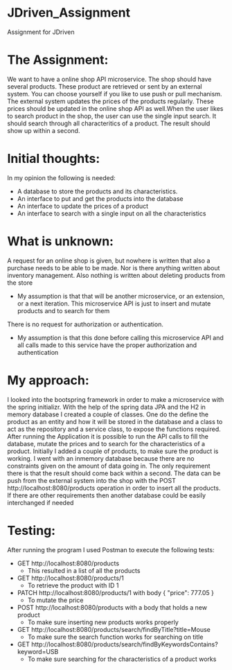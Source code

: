 # JDriven_Assignment
Assignment for JDriven

# The Assignment:
We want to have a online shop API microservice.
The shop should have several products. These product are retrieved or sent by
an external system. You can choose yourself if you like to use push or pull
mechanism.
The external system updates the prices of the products regularly. These prices
should be updated in the online shop API as well.When the user likes to search
product in the shop, the user can use the single input search. It should search
through all characteritics of a product. The result should show up within a
second.

# Initial thoughts:
In my opinion the following is needed:
- A database to store the products and its characteristics.
- An interface to put and get the products into the database
- An interface to update the prices of a product
- An interface to search with a single input on all the characteristics
  
# What is unknown:
A request for an online shop is given, but nowhere is written that also a purchase needs to be able to be made. Nor is there anything written about inventory management. Also nothing is written about deleting products from the store
- My assumption is that that will be another microservice, or an extension, or a next iteration. This microservice API is just to insert and mutate products and to search for them
  
There is no request for authorization or authentication.
- My assumption is that this done before calling this microservice API and all calls made to this service have the proper authorization and authentication

# My approach:
I looked into the bootspring framework in order to make a microservice with the spring initializr. With the help of the spring data JPA and the H2 in memory database I created a couple of classes. One do the define the product as an entity and how it will be stored in the database and a class to act as the repository and a service class, to expose the functions required.
After running the Application it is possible to run the API calls to fill the database, mutate the prices and to search for the characteristics of a product. Initially I added a couple of products, to make sure the product is working.
I went with an inmemory database because there are no constraints given on the amount of data going in. The only requirement there is that the result should come back within a second. The data can be push from the external system into the shop with the POST http://localhost:8080/products operation in order to insert all the products. If there are other requirements then another database could be easily interchanged if needed

# Testing:
After running the program I used Postman to execute the following tests:
- GET http://localhost:8080/products
  - This resulted in a list of all the products
- GET http://localhost:8080/products/1
  - To retrieve the product with ID 1
- PATCH http://localhost:8080/products/1 with body { "price": 777.05 }
  - To mutate the price
- POST http://localhost:8080/products with a body that holds a new product
  - To make sure inserting new products works properly
- GET http://localhost:8080/products/search/findByTitle?title=Mouse
  - To make sure the search function works for searching on title
- GET http://localhost:8080/products/search/findByKeywordsContains?keyword=USB
  - To make sure searching for the characteristics of a product works
